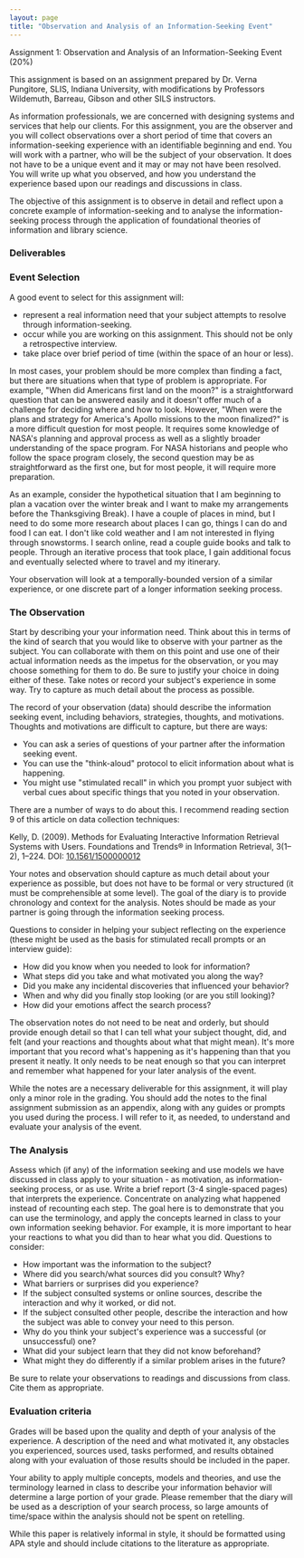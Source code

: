 ```yaml
---
layout: page
title: "Observation and Analysis of an Information-Seeking Event"
---
```


Assignment 1: Observation and Analysis of an Information-Seeking Event (20%)

This assignment is based on an assignment prepared by Dr. Verna
Pungitore, SLIS, Indiana University, with modifications by Professors
Wildemuth, Barreau, Gibson and other SILS instructors.

As information professionals, we are concerned with designing systems and services that help our clients. 
For this assignment, you are the observer and you will collect observations over a short period of time that covers an information-seeking experience with an identifiable beginning and end. 
You will work with a partner, who will be the subject of your observation.
It does not have to be a unique event and it may or may not have been resolved. 
You will write up what you observed, and how you understand the experience based upon our readings and discussions in class.

The objective of this assignment is to observe in detail and reflect upon a concrete example of information-seeking and to analyse the information-seeking process through the application of foundational theories of information and library science.

### Deliverables



### Event Selection

A good event to select for this assignment will:

-   represent a real information need that your subject attempts to resolve
    through information-seeking.
-   occur while you are working on this assignment. This should not be only a retrospective interview.
-   take place over brief period of time (within the space of an hour or less).

In most cases, your problem should be more complex than finding a fact, but there are situations when that type of problem is appropriate. 
For example, "When did Americans first land on the moon?" is a straightforward question that can be answered easily and it doesn't offer much of a challenge for deciding where and how to look. 
However, "When were the plans and strategy for America's Apollo missions to the moon finalized?" is a more difficult question for most people. 
It requires some knowledge of NASA's planning and approval process as well as a slightly broader understanding of the space program. 
For NASA historians and people who follow the space program closely, the second question may be as straightforward as the first one, but for most people, it will require more preparation.

As an example, consider the hypothetical situation that I am beginning to plan a vacation over the winter break and I want to make my arrangements before the Thanksgiving Break). 
I have a couple of places in mind, but I need to do some more research about places I can go, things I can do and food I can eat. 
I don't like cold weather and I am not interested in flying through snowstorms. 
I search online, read a couple guide books and talk to people. 
Through an iterative process that took place, I gain additional focus and eventually selected where to travel and my itinerary. 

Your observation will look at a temporally-bounded version of a similar experience, or one discrete part of a longer information seeking process. 

### The Observation

Start by describing your your information need. 
Think about this in terms of the kind of search that you would like to observe with your partner as the subject.
You can collaborate with them on this point and use one of their actual information needs as the impetus for the observation, or you may choose something for them to do. 
Be sure to justify your choice in doing either of these. 
Take notes or record your subject's experience in some way. 
Try to capture as much detail about the process as possible.

The record of your observation (data) should describe the information seeking event, including behaviors, strategies, thoughts, and motivations. 
Thoughts and motivations are difficult to capture, but there are ways:
-   You can ask a series of questions of your partner after the information seeking event. 
-   You can use the "think-aloud" protocol to elicit information about what is happening. 
-   You might use "stimulated recall" in which you prompt yuor subject with verbal cues about specific things that you noted in your observation. 

There are a number of ways to do about this. 
I recommend reading section 9 of this article on data collection techniques: 

Kelly, D. (2009). Methods for Evaluating Interactive Information Retrieval Systems with Users. Foundations and Trends® in Information Retrieval, 3(1–2), 1–224. DOI: <a href="http://doi.org.libproxy.lib.unc.edu/10.1561/1500000012" target="_blank">10.1561/1500000012</a>

Your notes and observation should capture as much detail about your experience as possible, but does not have to be formal or very structured (it must be comprehensible at some level). 
The goal of the diary is to provide chronology and context for the analysis. Notes should be made as your partner is going through the information seeking process.

Questions to consider in helping your subject reflecting on the experience (these might be used as the basis for stimulated recall prompts or an interview guide):

-   How did you know when you needed to look for information?
-   What steps did you take and what motivated you along the way?
-   Did you make any incidental discoveries that influenced your behavior?
-   When and why did you finally stop looking (or are you still looking)?
-   How did your emotions affect the search process?

The observation notes do not need to be neat and orderly, but should provide enough detail so that I can tell what your subject thought, did, and felt (and your reactions and thoughts about what that might mean). 
It's more important that you record what's happening as it's happening than that you present it neatly. 
It only needs to be neat enough so that you can interpret and remember what happened for your later analysis of the event.

While the notes are a necessary deliverable for this assignment, it will play only a minor role in the grading. 
You should add the notes to the final assignment submission as an appendix, along with any guides or prompts you used during the process. 
I will refer to it, as needed, to understand and evaluate your analysis of the event.

### The Analysis

Assess which (if any) of the information seeking and use models we have discussed in class apply to your situation - as motivation, as information-seeking process, or as use. Write a brief report (3-4 single-spaced pages) that interprets the experience. 
Concentrate on analyzing what happened instead of recounting each step. 
The goal here is to demonstrate that you can use the terminology, and apply the concepts learned in class to your own information seeking behavior. 
For example, it is more important to hear your reactions to what you did than to hear what you did. Questions to consider:

-   How important was the information to the subject?
-   Where did you search/what sources did you consult? Why?
-   What barriers or surprises did you experience?
-   If the subject consulted systems or online sources, describe the interaction
    and why it worked, or did not.
-   If the subject consulted other people, describe the interaction and how the subject was able to convey your need to this person.
-   Why do you think your subject's experience was a successful (or unsuccessful) one?
-   What did your subject learn that they did not know beforehand?
-   What might they do differently if a similar problem arises in the future?

Be sure to relate your observations to readings and discussions from class. Cite them as appropriate.

### Evaluation criteria

Grades will be based upon the quality and depth of your analysis of the experience. 
A description of the need and what motivated it, any obstacles you experienced, sources used, tasks performed, and results obtained along with your evaluation of those results should be included
in the paper.

Your ability to apply multiple concepts, models and theories, and use the terminology learned in class to describe your information behavior will determine a large portion of your grade. Please remember that the diary will be used as a description of your search process, so large amounts of time/space within the analysis should not be spent on retelling.

While this paper is relatively informal in style, it should be formatted using APA style and should include citations to the literature as appropriate.